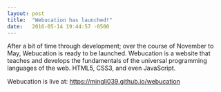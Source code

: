 ```yaml
---
layout: post
title:  "Webucation has launched!"
date:   2016-05-14 19:44:57 -0500
---
```

After a bit of time through development; over the course of November to May, Webucation is ready to be launched. Webucation is a website that teaches and develops the fundamentals of the universal programming languages of the web. HTML5, CSS3, and even JavaScript.

Webucation is live at: https://mingli039.github.io/webucation

